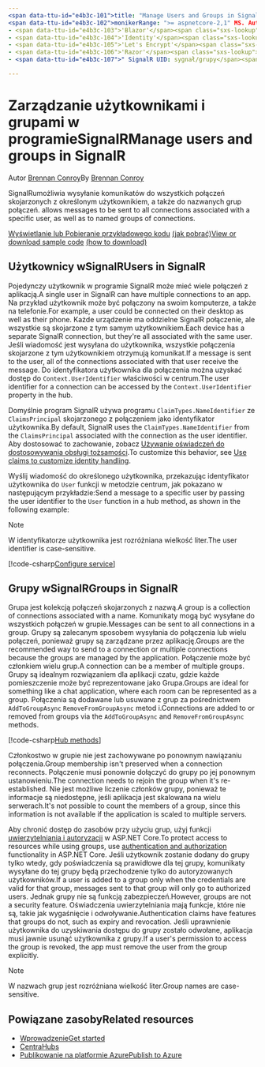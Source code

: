 ```yaml
---
<span data-ttu-id="e4b3c-101">title: "Manage Users and Groups in SignalR " Author: bradygaster Description: "Overview of ASP.NET Core SignalR Zarządzanie użytkownikami i grupami".</span><span class="sxs-lookup"><span data-stu-id="e4b3c-101">title: 'Manage users and groups in SignalR' author: bradygaster description: 'Overview of ASP.NET Core SignalR User and Group management.'</span></span>
<span data-ttu-id="e4b3c-102">monikerRange: ">= aspnetcore-2,1" MS. Author: bradyg MS. Custom: MVC MS. Date: 05/17/2020 No-Loc:</span><span class="sxs-lookup"><span data-stu-id="e4b3c-102">monikerRange: '>= aspnetcore-2.1' ms.author: bradyg ms.custom: mvc ms.date: 05/17/2020 no-loc:</span></span>
- <span data-ttu-id="e4b3c-103">'Blazor'</span><span class="sxs-lookup"><span data-stu-id="e4b3c-103">'Blazor'</span></span>
- <span data-ttu-id="e4b3c-104">'Identity'</span><span class="sxs-lookup"><span data-stu-id="e4b3c-104">'Identity'</span></span>
- <span data-ttu-id="e4b3c-105">'Let's Encrypt'</span><span class="sxs-lookup"><span data-stu-id="e4b3c-105">'Let's Encrypt'</span></span>
- <span data-ttu-id="e4b3c-106">'Razor'</span><span class="sxs-lookup"><span data-stu-id="e4b3c-106">'Razor'</span></span>
- <span data-ttu-id="e4b3c-107">" SignalR UID: sygnał/grupy</span><span class="sxs-lookup"><span data-stu-id="e4b3c-107">'SignalR' uid: signalr/groups</span></span>

---
```


# <a name="manage-users-and-groups-in-signalr"></a><span data-ttu-id="e4b3c-108">Zarządzanie użytkownikami i grupami w programieSignalR</span><span class="sxs-lookup"><span data-stu-id="e4b3c-108">Manage users and groups in SignalR</span></span>

<span data-ttu-id="e4b3c-109">Autor [Brennan Conroy](https://github.com/BrennanConroy)</span><span class="sxs-lookup"><span data-stu-id="e4b3c-109">By [Brennan Conroy](https://github.com/BrennanConroy)</span></span>

SignalR<span data-ttu-id="e4b3c-110">umożliwia wysyłanie komunikatów do wszystkich połączeń skojarzonych z określonym użytkownikiem, a także do nazwanych grup połączeń.</span><span class="sxs-lookup"><span data-stu-id="e4b3c-110"> allows messages to be sent to all connections associated with a specific user, as well as to named groups of connections.</span></span>

<span data-ttu-id="e4b3c-111">[Wyświetlanie lub Pobieranie przykładowego kodu](https://github.com/dotnet/AspNetCore.Docs/tree/master/aspnetcore/signalr/groups/sample/) [(jak pobrać)](xref:index#how-to-download-a-sample)</span><span class="sxs-lookup"><span data-stu-id="e4b3c-111">[View or download sample code](https://github.com/dotnet/AspNetCore.Docs/tree/master/aspnetcore/signalr/groups/sample/) [(how to download)](xref:index#how-to-download-a-sample)</span></span>

## <a name="users-in-signalr"></a><span data-ttu-id="e4b3c-112">Użytkownicy wSignalR</span><span class="sxs-lookup"><span data-stu-id="e4b3c-112">Users in SignalR</span></span>

<span data-ttu-id="e4b3c-113">Pojedynczy użytkownik w programie SignalR może mieć wiele połączeń z aplikacją.</span><span class="sxs-lookup"><span data-stu-id="e4b3c-113">A single user in SignalR can have multiple connections to an app.</span></span> <span data-ttu-id="e4b3c-114">Na przykład użytkownik może być połączony na swoim komputerze, a także na telefonie.</span><span class="sxs-lookup"><span data-stu-id="e4b3c-114">For example, a user could be connected on their desktop as well as their phone.</span></span> <span data-ttu-id="e4b3c-115">Każde urządzenie ma oddzielne SignalR połączenie, ale wszystkie są skojarzone z tym samym użytkownikiem.</span><span class="sxs-lookup"><span data-stu-id="e4b3c-115">Each device has a separate SignalR connection, but they're all associated with the same user.</span></span> <span data-ttu-id="e4b3c-116">Jeśli wiadomość jest wysyłana do użytkownika, wszystkie połączenia skojarzone z tym użytkownikiem otrzymują komunikat.</span><span class="sxs-lookup"><span data-stu-id="e4b3c-116">If a message is sent to the user, all of the connections associated with that user receive the message.</span></span> <span data-ttu-id="e4b3c-117">Do identyfikatora użytkownika dla połączenia można uzyskać dostęp do `Context.UserIdentifier` właściwości w centrum.</span><span class="sxs-lookup"><span data-stu-id="e4b3c-117">The user identifier for a connection can be accessed by the `Context.UserIdentifier` property in the hub.</span></span>

<span data-ttu-id="e4b3c-118">Domyślnie program SignalR używa programu `ClaimTypes.NameIdentifier` ze `ClaimsPrincipal` skojarzonego z połączeniem jako identyfikator użytkownika.</span><span class="sxs-lookup"><span data-stu-id="e4b3c-118">By default, SignalR uses the `ClaimTypes.NameIdentifier` from the `ClaimsPrincipal` associated with the connection as the user identifier.</span></span> <span data-ttu-id="e4b3c-119">Aby dostosować to zachowanie, zobacz [Używanie oświadczeń do dostosowywania obsługi tożsamości](xref:signalr/authn-and-authz#use-claims-to-customize-identity-handling).</span><span class="sxs-lookup"><span data-stu-id="e4b3c-119">To customize this behavior, see [Use claims to customize identity handling](xref:signalr/authn-and-authz#use-claims-to-customize-identity-handling).</span></span>

<span data-ttu-id="e4b3c-120">Wyślij wiadomość do określonego użytkownika, przekazując identyfikator użytkownika do `User` funkcji w metodzie centrum, jak pokazano w następującym przykładzie:</span><span class="sxs-lookup"><span data-stu-id="e4b3c-120">Send a message to a specific user by passing the user identifier to the `User` function in a hub method, as shown in the following example:</span></span>

> [!NOTE]
> <span data-ttu-id="e4b3c-121">W identyfikatorze użytkownika jest rozróżniana wielkość liter.</span><span class="sxs-lookup"><span data-stu-id="e4b3c-121">The user identifier is case-sensitive.</span></span>

[!code-csharp[Configure service](groups/sample/Hubs/ChatHub.cs?range=29-32)]

## <a name="groups-in-signalr"></a><span data-ttu-id="e4b3c-122">Grupy wSignalR</span><span class="sxs-lookup"><span data-stu-id="e4b3c-122">Groups in SignalR</span></span>

<span data-ttu-id="e4b3c-123">Grupa jest kolekcją połączeń skojarzonych z nazwą.</span><span class="sxs-lookup"><span data-stu-id="e4b3c-123">A group is a collection of connections associated with a name.</span></span> <span data-ttu-id="e4b3c-124">Komunikaty mogą być wysyłane do wszystkich połączeń w grupie.</span><span class="sxs-lookup"><span data-stu-id="e4b3c-124">Messages can be sent to all connections in a group.</span></span> <span data-ttu-id="e4b3c-125">Grupy są zalecanym sposobem wysyłania do połączenia lub wielu połączeń, ponieważ grupy są zarządzane przez aplikację.</span><span class="sxs-lookup"><span data-stu-id="e4b3c-125">Groups are the recommended way to send to a connection or multiple connections because the groups are managed by the application.</span></span> <span data-ttu-id="e4b3c-126">Połączenie może być członkiem wielu grup.</span><span class="sxs-lookup"><span data-stu-id="e4b3c-126">A connection can be a member of multiple groups.</span></span> <span data-ttu-id="e4b3c-127">Grupy są idealnym rozwiązaniem dla aplikacji czatu, gdzie każde pomieszczenie może być reprezentowane jako Grupa.</span><span class="sxs-lookup"><span data-stu-id="e4b3c-127">Groups are ideal for something like a chat application, where each room can be represented as a group.</span></span> <span data-ttu-id="e4b3c-128">Połączenia są dodawane lub usuwane z grup za pośrednictwem `AddToGroupAsync` `RemoveFromGroupAsync` metod i.</span><span class="sxs-lookup"><span data-stu-id="e4b3c-128">Connections are added to or removed from groups via the `AddToGroupAsync` and `RemoveFromGroupAsync` methods.</span></span>

[!code-csharp[Hub methods](groups/sample/Hubs/ChatHub.cs?range=15-27)]

<span data-ttu-id="e4b3c-129">Członkostwo w grupie nie jest zachowywane po ponownym nawiązaniu połączenia.</span><span class="sxs-lookup"><span data-stu-id="e4b3c-129">Group membership isn't preserved when a connection reconnects.</span></span> <span data-ttu-id="e4b3c-130">Połączenie musi ponownie dołączyć do grupy po jej ponownym ustanowieniu.</span><span class="sxs-lookup"><span data-stu-id="e4b3c-130">The connection needs to rejoin the group when it's re-established.</span></span> <span data-ttu-id="e4b3c-131">Nie jest możliwe liczenie członków grupy, ponieważ te informacje są niedostępne, jeśli aplikacja jest skalowana na wielu serwerach.</span><span class="sxs-lookup"><span data-stu-id="e4b3c-131">It's not possible to count the members of a group, since this information is not available if the application is scaled to multiple servers.</span></span>

<span data-ttu-id="e4b3c-132">Aby chronić dostęp do zasobów przy użyciu grup, użyj funkcji [uwierzytelniania i autoryzacji](xref:signalr/authn-and-authz) w ASP.NET Core.</span><span class="sxs-lookup"><span data-stu-id="e4b3c-132">To protect access to resources while using groups, use [authentication and authorization](xref:signalr/authn-and-authz) functionality in ASP.NET Core.</span></span> <span data-ttu-id="e4b3c-133">Jeśli użytkownik zostanie dodany do grupy tylko wtedy, gdy poświadczenia są prawidłowe dla tej grupy, komunikaty wysyłane do tej grupy będą przechodzenie tylko do autoryzowanych użytkowników.</span><span class="sxs-lookup"><span data-stu-id="e4b3c-133">If a user is added to a group only when the credentials are valid for that group, messages sent to that group will only go to authorized users.</span></span> <span data-ttu-id="e4b3c-134">Jednak grupy nie są funkcją zabezpieczeń.</span><span class="sxs-lookup"><span data-stu-id="e4b3c-134">However, groups are not a security feature.</span></span> <span data-ttu-id="e4b3c-135">Oświadczenia uwierzytelniania mają funkcje, które nie są, takie jak wygaśnięcie i odwoływanie.</span><span class="sxs-lookup"><span data-stu-id="e4b3c-135">Authentication claims have features that groups do not, such as expiry and revocation.</span></span> <span data-ttu-id="e4b3c-136">Jeśli uprawnienie użytkownika do uzyskiwania dostępu do grupy zostało odwołane, aplikacja musi jawnie usunąć użytkownika z grupy.</span><span class="sxs-lookup"><span data-stu-id="e4b3c-136">If a user's permission to access the group is revoked, the app must remove the user from the group explicitly.</span></span>

> [!NOTE]
> <span data-ttu-id="e4b3c-137">W nazwach grup jest rozróżniana wielkość liter.</span><span class="sxs-lookup"><span data-stu-id="e4b3c-137">Group names are case-sensitive.</span></span>

## <a name="related-resources"></a><span data-ttu-id="e4b3c-138">Powiązane zasoby</span><span class="sxs-lookup"><span data-stu-id="e4b3c-138">Related resources</span></span>

* [<span data-ttu-id="e4b3c-139">Wprowadzenie</span><span class="sxs-lookup"><span data-stu-id="e4b3c-139">Get started</span></span>](xref:tutorials/signalr)
* [<span data-ttu-id="e4b3c-140">Centra</span><span class="sxs-lookup"><span data-stu-id="e4b3c-140">Hubs</span></span>](xref:signalr/hubs)
* [<span data-ttu-id="e4b3c-141">Publikowanie na platformie Azure</span><span class="sxs-lookup"><span data-stu-id="e4b3c-141">Publish to Azure</span></span>](xref:signalr/publish-to-azure-web-app)
